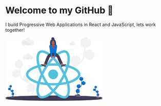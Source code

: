 # Welcome to my GitHub 👋

I build Progressive Web Applications in React and JavaScript, lets work together!
 
<img align="center" height="200" padding="20" margin="20" src="./undraw_react_y7wq.svg">
